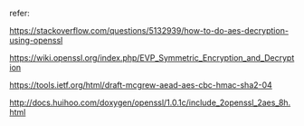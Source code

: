 
refer:

https://stackoverflow.com/questions/5132939/how-to-do-aes-decryption-using-openssl

https://wiki.openssl.org/index.php/EVP_Symmetric_Encryption_and_Decryption

https://tools.ietf.org/html/draft-mcgrew-aead-aes-cbc-hmac-sha2-04

http://docs.huihoo.com/doxygen/openssl/1.0.1c/include_2openssl_2aes_8h.html